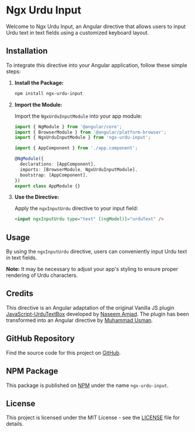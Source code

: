 # Ngx Urdu Input

Welcome to Ngx Urdu Input, an Angular directive that allows users to input Urdu text in text fields using a customized keyboard layout.

## Installation

To integrate this directive into your Angular application, follow these simple steps:

1. **Install the Package:**

    ```bash
    npm install ngx-urdu-input
    ```

2. **Import the Module:**

   Import the `NgxUrduInputModule` into your app module:

    ```typescript
    import { NgModule } from '@angular/core';
    import { BrowserModule } from '@angular/platform-browser';
    import { NgxUrduInputModule } from 'ngx-urdu-input';

    import { AppComponent } from './app.component';

    @NgModule({
      declarations: [AppComponent],
      imports: [BrowserModule, NgxUrduInputModule],
      bootstrap: [AppComponent],
    })
    export class AppModule {}
    ```

3. **Use the Directive:**

   Apply the `ngxInputUrdu` directive to your input field:

    ```html
    <input ngxInputUrdu type="text" [(ngModel)]="urduText" />
    ```

## Usage

By using the `ngxInputUrdu` directive, users can conveniently input Urdu text in text fields.

**Note:** It may be necessary to adjust your app's styling to ensure proper rendering of Urdu characters.

## Credits

This directive is an Angular adaptation of the original Vanilla JS plugin [JavaScript-UrduTextBox](https://github.com/naseem1amjad/JavaScript-UrduTextBox) developed by [Naseem Amjad](https://github.com/naseem1amjad). The plugin has been transformed into an Angular directive by [Muhammad Usman](https://github.com/musmanpak).

## GitHub Repository

Find the source code for this project on [GitHub](https://github.com/musmanpak/ngx-urdu-input).

## NPM Package

This package is published on [NPM](https://www.npmjs.com/package/ngx-urdu-input) under the name `ngx-urdu-input`.

## License

This project is licensed under the MIT License - see the [LICENSE](LICENSE) file for details.

